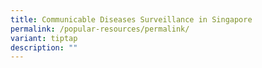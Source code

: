 ```yaml
---
title: Communicable Diseases Surveillance in Singapore
permalink: /popular-resources/permalink/
variant: tiptap
description: ""
---
```

